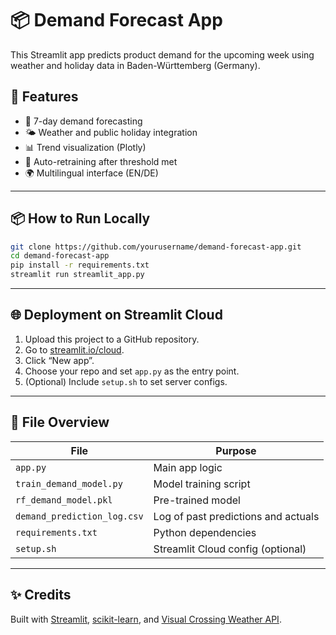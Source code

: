 # 📦 Demand Forecast App

This Streamlit app predicts product demand for the upcoming week using weather and holiday data in Baden-Württemberg (Germany).

## 🚀 Features

- 🔁 7-day demand forecasting
- 🌤️ Weather and public holiday integration
- 📊 Trend visualization (Plotly)
- 🧠 Auto-retraining after threshold met
- 🌍 Multilingual interface (EN/DE)

---

## 📦 How to Run Locally

```bash
git clone https://github.com/yourusername/demand-forecast-app.git
cd demand-forecast-app
pip install -r requirements.txt
streamlit run streamlit_app.py
```

---

## 🌐 Deployment on Streamlit Cloud

1. Upload this project to a GitHub repository.
2. Go to [streamlit.io/cloud](https://streamlit.io/cloud).
3. Click “New app”.
4. Choose your repo and set `app.py` as the entry point.
5. (Optional) Include `setup.sh` to set server configs.

---

## 📁 File Overview

| File                  | Purpose                              |
|-----------------------|--------------------------------------|
| `app.py`              | Main app logic                       |
| `train_demand_model.py` | Model training script               |
| `rf_demand_model.pkl` | Pre-trained model                    |
| `demand_prediction_log.csv` | Log of past predictions and actuals |
| `requirements.txt`    | Python dependencies                  |
| `setup.sh`            | Streamlit Cloud config (optional)    |

---

## ✨ Credits

Built with [Streamlit](https://streamlit.io), [scikit-learn](https://scikit-learn.org/), and [Visual Crossing Weather API](https://www.visualcrossing.com/).
